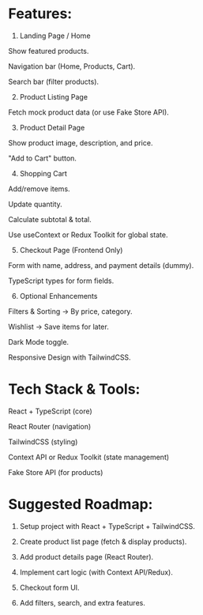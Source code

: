 # Features:

1. Landing Page / Home

Show featured products.

Navigation bar (Home, Products, Cart).

Search bar (filter products).

2. Product Listing Page

Fetch mock product data (or use Fake Store API).

3. Product Detail Page

Show product image, description, and price.

"Add to Cart" button.

4. Shopping Cart

Add/remove items.

Update quantity.

Calculate subtotal & total.

Use useContext or Redux Toolkit for global state.

5. Checkout Page (Frontend Only)

Form with name, address, and payment details (dummy).

TypeScript types for form fields.

6. Optional Enhancements

Filters & Sorting → By price, category.

Wishlist → Save items for later.

Dark Mode toggle.

Responsive Design with TailwindCSS.

# Tech Stack & Tools:

React + TypeScript (core)

React Router (navigation)

TailwindCSS (styling)

Context API or Redux Toolkit (state management)

Fake Store API (for products)

# Suggested Roadmap:

1. Setup project with React + TypeScript + TailwindCSS.

2. Create product list page (fetch & display products).

3. Add product details page (React Router).

4. Implement cart logic (with Context API/Redux).

5. Checkout form UI.

6. Add filters, search, and extra features.
